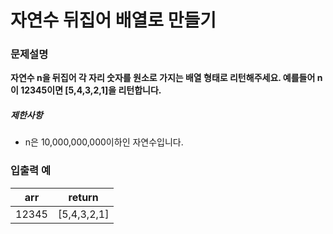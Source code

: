 # 자연수 뒤집어 배열로 만들기

### 문제설명

**자연수 n을 뒤집어 각 자리 숫자를 원소로 가지는 배열 형태로 리턴해주세요. 예를들어 n이 12345이면 [5,4,3,2,1]을 리턴합니다.**

##### 제한사항

- n은 10,000,000,000이하인 자연수입니다.

### 입출력 예

| arr   | return      |
| ----- | ----------- |
| 12345 | [5,4,3,2,1] |
